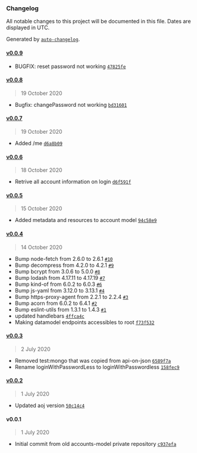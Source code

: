 ### Changelog

All notable changes to this project will be documented in this file. Dates are displayed in UTC.

Generated by [`auto-changelog`](https://github.com/CookPete/auto-changelog).

#### [v0.0.9](https://github.com/appunto-io/aoj-accounts/compare/v0.0.8...v0.0.9)

- BUGFIX: reset password not working [`47825fe`](https://github.com/appunto-io/aoj-accounts/commit/47825fe7a6541e52bd668e7b8a91326e679bf211)

#### [v0.0.8](https://github.com/appunto-io/aoj-accounts/compare/v0.0.7...v0.0.8)

> 19 October 2020

- Bugfix: changePassword not working [`bd31601`](https://github.com/appunto-io/aoj-accounts/commit/bd31601560410b3aefaf410ce875ffd8c4d2f5c2)

#### [v0.0.7](https://github.com/appunto-io/aoj-accounts/compare/v0.0.6...v0.0.7)

> 19 October 2020

- Added /me [`d6a8b09`](https://github.com/appunto-io/aoj-accounts/commit/d6a8b095cfeae4690242bb94e576590a607fe61c)

#### [v0.0.6](https://github.com/appunto-io/aoj-accounts/compare/v0.0.5...v0.0.6)

> 18 October 2020

- Retrive all account information on login [`d6f591f`](https://github.com/appunto-io/aoj-accounts/commit/d6f591fb21e90ce361786e0147550946f2575264)

#### [v0.0.5](https://github.com/appunto-io/aoj-accounts/compare/v0.0.4...v0.0.5)

> 15 October 2020

- Added metadata and resources to account model [`94c58e9`](https://github.com/appunto-io/aoj-accounts/commit/94c58e964faaf0691e3a695b704b5d1de6db2518)

#### [v0.0.4](https://github.com/appunto-io/aoj-accounts/compare/v0.0.3...v0.0.4)

> 14 October 2020

- Bump node-fetch from 2.6.0 to 2.6.1 [`#10`](https://github.com/appunto-io/aoj-accounts/pull/10)
- Bump decompress from 4.2.0 to 4.2.1 [`#9`](https://github.com/appunto-io/aoj-accounts/pull/9)
- Bump bcrypt from 3.0.6 to 5.0.0 [`#8`](https://github.com/appunto-io/aoj-accounts/pull/8)
- Bump lodash from 4.17.11 to 4.17.19 [`#7`](https://github.com/appunto-io/aoj-accounts/pull/7)
- Bump kind-of from 6.0.2 to 6.0.3 [`#6`](https://github.com/appunto-io/aoj-accounts/pull/6)
- Bump js-yaml from 3.12.0 to 3.13.1 [`#4`](https://github.com/appunto-io/aoj-accounts/pull/4)
- Bump https-proxy-agent from 2.2.1 to 2.2.4 [`#3`](https://github.com/appunto-io/aoj-accounts/pull/3)
- Bump acorn from 6.0.2 to 6.4.1 [`#2`](https://github.com/appunto-io/aoj-accounts/pull/2)
- Bump eslint-utils from 1.3.1 to 1.4.3 [`#1`](https://github.com/appunto-io/aoj-accounts/pull/1)
- updated handlebars [`4ffca4c`](https://github.com/appunto-io/aoj-accounts/commit/4ffca4cad8139a18d5244cb4e961700e69b6c8a1)
- Making datamodel endpoints accessibles to root [`f73f532`](https://github.com/appunto-io/aoj-accounts/commit/f73f5324dd61dabf491b5e563b31c10e221f8a49)

#### [v0.0.3](https://github.com/appunto-io/aoj-accounts/compare/v0.0.2...v0.0.3)

> 2 July 2020

- Removed test:mongo that was copied from api-on-json [`6589f7a`](https://github.com/appunto-io/aoj-accounts/commit/6589f7a24f0535fc0e60c8c2d877f4c567ed8eac)
- Rename loginWithPasswordLess to loginWithPasswordless [`158fec9`](https://github.com/appunto-io/aoj-accounts/commit/158fec9b67f51730388e3b046793030abcb24234)

#### [v0.0.2](https://github.com/appunto-io/aoj-accounts/compare/v0.0.1...v0.0.2)

> 1 July 2020

- Updated aoj version [`50c14c4`](https://github.com/appunto-io/aoj-accounts/commit/50c14c4c0b85cf2cea7d80348b2375ecd2ffaeec)

#### v0.0.1

> 1 July 2020

- Initial commit from old accounts-model private repository [`c937efa`](https://github.com/appunto-io/aoj-accounts/commit/c937efa1cf40bec0a380dac4ee121b6467ecda65)
